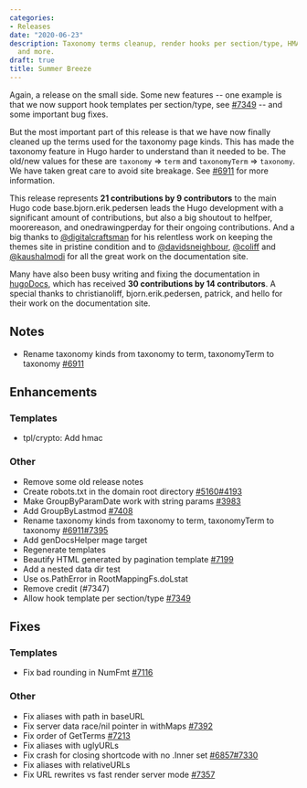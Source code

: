 ```yaml
---
categories:
- Releases
date: "2020-06-23"
description: Taxonomy terms cleanup, render hooks per section/type, HMAC function,
  and more.
draft: true
title: Summer Breeze
---
```


Again, a release on the small side. Some new features -- one example is that we now support hook templates per section/type, see [#7349](https://github.com/gohugoio/hugo/issues/7349) -- and some important bug fixes.

But the most important part of this release is that we have now finally cleaned up the terms used for the taxonomy page kinds. This has made the taxonomy feature in Hugo harder to understand than it needed to be. The old/new values for these are `taxonomy` => `term` and `taxonomyTerm` => `taxonomy`. We have taken great care to avoid site breakage. See [#6911](https://github.com/gohugoio/hugo/issues/6911) for more information.

This release represents **21 contributions by 9 contributors** to the main Hugo code base.bjorn.erik.pedersen leads the Hugo development with a significant amount of contributions, but also a big shoutout to helfper, moorereason, and onedrawingperday for their ongoing contributions.
And a big thanks to [@digitalcraftsman](https://github.com/digitalcraftsman) for his relentless work on keeping the themes site in pristine condition and to [@davidsneighbour](https://github.com/davidsneighbour), [@coliff](https://github.com/coliff) and [@kaushalmodi](https://github.com/kaushalmodi) for all the great work on the documentation site.

Many have also been busy writing and fixing the documentation in [hugoDocs](https://github.com/gohugoio/hugoDocs), 
which has received **30 contributions by 14 contributors**. A special thanks to christianoliff, bjorn.erik.pedersen, patrick, and hello for their work on the documentation site.


## Notes

* Rename taxonomy kinds from taxonomy to term, taxonomyTerm to taxonomy [#6911](https://github.com/gohugoio/hugo/issues/6911)

## Enhancements

### Templates

* tpl/crypto: Add hmac 

### Other

* Remove some old release notes 
* Create robots.txt in the domain root directory [#5160](https://github.com/gohugoio/hugo/issues/5160)[#4193](https://github.com/gohugoio/hugo/issues/4193)
* Make GroupByParamDate work with string params [#3983](https://github.com/gohugoio/hugo/issues/3983)
* Add GroupByLastmod [#7408](https://github.com/gohugoio/hugo/issues/7408)
* Rename taxonomy kinds from taxonomy to term, taxonomyTerm to taxonomy [#6911](https://github.com/gohugoio/hugo/issues/6911)[#7395](https://github.com/gohugoio/hugo/issues/7395)
* Add genDocsHelper mage target 
* Regenerate templates 
* Beautify HTML generated by pagination template [#7199](https://github.com/gohugoio/hugo/issues/7199)
* Add a nested data dir test 
* Use os.PathError  in RootMappingFs.doLstat 
* Remove credit (#7347) 
* Allow hook template per section/type [#7349](https://github.com/gohugoio/hugo/issues/7349)

## Fixes

### Templates

* Fix bad rounding in NumFmt [#7116](https://github.com/gohugoio/hugo/issues/7116)

### Other

* Fix aliases with path in baseURL 
* Fix server data race/nil pointer in withMaps [#7392](https://github.com/gohugoio/hugo/issues/7392)
* Fix order of GetTerms [#7213](https://github.com/gohugoio/hugo/issues/7213)
* Fix aliases with uglyURLs 
* Fix crash for closing shortcode with no .Inner set [#6857](https://github.com/gohugoio/hugo/issues/6857)[#7330](https://github.com/gohugoio/hugo/issues/7330)
* Fix aliases with relativeURLs 
* Fix URL rewrites vs fast render server mode [#7357](https://github.com/gohugoio/hugo/issues/7357)





